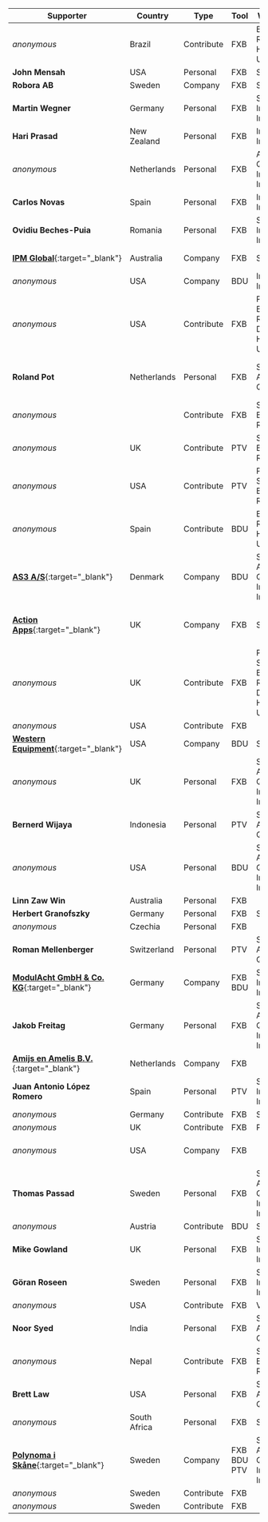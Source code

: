 Supporter|Country|Type|Tool|Why/How|Users
---|---|---|---|---|---
_anonymous_|Brazil|Contribute|FXB|Bug Reports<br/>Helping Users|
**John Mensah**|USA|Personal|FXB|Save Time|Developer
**Robora AB**|Sweden|Company|FXB|Save Time|Customizer
**Martin Wegner**|Germany|Personal|FXB|Save Time<br/>Impossible In Oob|Developer<br/>Administrator
**Hari Prasad**|New Zealand|Personal|FXB|Impossible In Oob|Administrator
_anonymous_|Netherlands|Personal|FXB|Assure Quality<br/>Impossible In Oob|Developer<br/>Customizer
**Carlos Novas**|Spain|Personal|FXB|Impossible In Oob|Developer
**Ovidiu Beches-Puia**|Romania|Personal|FXB|Save Time<br/>Impossible In Oob|Developer
[**IPM Global**](https://www.ipmglobal.net/){:target="_blank"}|Australia|Company|FXB|Save Time|Developer<br/>Customizer
_anonymous_|USA|Company|BDU|Impossible In Oob|Administrator
_anonymous_|USA|Contribute|FXB|Pr<br/>Bug Reports<br/>Docs<br/>Helping Users|
**Roland Pot**|Netherlands|Personal|FXB|Save Time<br/>Assure Quality|Developer<br/>Customizer<br/>Administrator<br/>Support
_anonymous_||Contribute|FXB|Suggests<br/>Bug Reports|
_anonymous_|UK|Contribute|PTV|Suggests<br/>Bug Reports|
_anonymous_|USA|Contribute|PTV|Pr<br/>Suggests<br/>Bug Reports|
_anonymous_|Spain|Contribute|BDU|Bug Reports<br/>Helping Users|
[**AS3 A/S**](https://as3.dk){:target="_blank"}|Denmark|Company|BDU|Save Time<br/>Assure Quality<br/>Impossible In Oob|Developer<br/>Customizer<br/>Administrator
[**Action Apps**](https://actionapps.co.uk/){:target="_blank"}|UK|Company|FXB|Save Time|Developer<br/>Customizer<br/>Administrator<br/>Support
_anonymous_|UK|Contribute|FXB|Pr<br/>Suggests<br/>Bug Reports<br/>Docs<br/>Helping Users|
_anonymous_|USA|Contribute|FXB||
[**Western Equipment**](https://west-equip.com){:target="_blank"}|USA|Company|BDU|Save Time|Developer<br/>Customizer
_anonymous_|UK|Personal|FXB|Save Time<br/>Assure Quality<br/>Impossible In Oob|Developer<br/>Customizer<br/>Administrator
**Bernerd Wijaya**|Indonesia|Personal|PTV|Save Time<br/>Assure Quality|Administrator<br/>Support
_anonymous_|USA|Personal|BDU|Save Time<br/>Assure Quality<br/>Impossible In Oob|Developer
**Linn Zaw Win**|Australia|Personal|FXB||Developer
**Herbert Granofszky**|Germany|Personal|FXB|Save Time|Developer
_anonymous_|Czechia|Personal|FXB||Developer
**Roman Mellenberger**|Switzerland|Personal|PTV|Save Time<br/>Assure Quality|Developer<br/>Customizer<br/>Administrator
[**ModulAcht GmbH & Co. KG**](https://www.modulacht.de/){:target="_blank"}|Germany|Company|FXB<br/>BDU|Save Time<br/>Impossible In Oob|Developer<br/>Administrator
**Jakob Freitag**|Germany|Personal|FXB|Save Time<br/>Assure Quality<br/>Impossible In Oob|Developer<br/>Customizer<br/>Administrator
[**Amijs en Amelis B.V.**](https://www.amijsenamelis.com){:target="_blank"}|Netherlands|Company|FXB||
**Juan Antonio López Romero**|Spain|Personal|PTV|Save Time<br/>Impossible In Oob|Developer
_anonymous_|Germany|Contribute|FXB|Suggests|
_anonymous_|UK|Contribute|FXB|Pr|
_anonymous_|USA|Company|FXB||Customizer<br/>Administrator<br/>End User
**Thomas Passad**|Sweden|Personal|FXB|Save Time<br/>Assure Quality<br/>Impossible In Oob|Customizer<br/>Administrator<br/>End User
_anonymous_|Austria|Contribute|BDU|Suggests|
**Mike Gowland**|UK|Personal|FXB|Save Time<br/>Impossible In Oob|
**Göran Roseen**|Sweden|Personal|FXB|Save Time<br/>Impossible In Oob|Developer
_anonymous_|USA|Contribute|FXB|Videos|
**Noor Syed**|India|Personal|FXB|Save Time<br/>Assure Quality|Developer
_anonymous_|Nepal|Contribute|FXB|Suggests<br/>Bug Reports|
**Brett Law**|USA|Personal|FXB|Save Time<br/>Assure Quality|Developer
_anonymous_|South Africa|Personal|FXB|Save Time|Customizer
[**Polynoma i Skåne**](https://polynomait.se){:target="_blank"}|Sweden|Company|FXB<br/>BDU<br/>PTV|Save Time<br/>Assure Quality<br/>Impossible In Oob|Developer
_anonymous_|Sweden|Contribute|FXB||
_anonymous_|Sweden|Contribute|FXB||
